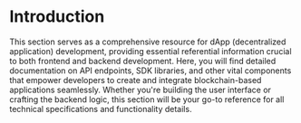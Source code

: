 # Introduction

This section serves as a comprehensive resource for dApp (decentralized application) development, providing essential referential information crucial to both frontend and backend development. Here, you will find detailed documentation on API endpoints, SDK libraries, and other vital components that empower developers to create and integrate blockchain-based applications seamlessly. Whether you're building the user interface or crafting the backend logic, this section will be your go-to reference for all technical specifications and functionality details.

